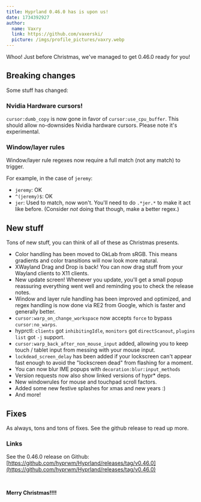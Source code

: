 ```yaml
---
title: Hyprland 0.46.0 has is upon us! 
date: 1734392927
author:
  name: Vaxry
  link: https://github.com/vaxerski/
  picture: /imgs/profile_pictures/vaxry.webp
---
```


Whoo! Just before Christmas, we've managed to get 0.46.0 ready for you!

## Breaking changes

Some stuff has changed:

### Nvidia Hardware cursors!

`cursor:dumb_copy` is now gone in favor of `cursor:use_cpu_buffer`. This should allow no-downsides Nvidia hardware cursors. Please note it's experimental.

### Window/layer rules

Window/layer rule regexes now require a full match (not any match) to trigger.

For example, in the case of `jeremy`:
 - `jeremy`: OK
 - `^(jeremy)$`: OK
 - `jer`: Used to match, now won't. You'll need to do `.*jer.*` to make it act like before. (Consider _not_ doing that though, make a better regex.)

## New stuff

Tons of new stuff, you can think of all of these as Christmas presents.
 - Color handling has been moved to OkLab from sRGB. This means gradients and color transitions will now look more natural.
 - XWayland Drag and Drop is back! You can now drag stuff from your Wayland clients to X11 clients.
 - New update screen! Whenever you update, you'll get a small popup reassuring everything went well and reminding you to check the release notes.
 - Window and layer rule handling has been improved and optimized, and regex handling is now done via RE2 from Google, which is faster and generally better.
 - `cursor:warp_on_change_workspace` now accepts `force` to bypass `cursor:no_warps`.
 - hyprctl: `clients` got `inhibitingIdle`, `monitors` got `directScanout`, `plugins list` got `-j` support.
 - `cursor:warp_back_after_non_mouse_input` added, allowing you to keep touch / tablet input from messing with your mouse input.
 - `lockdead_screen_delay` has been added if your lockscreen can't appear fast enough to avoid the "lockscreen dead" from flashing for a moment.
 - You can now blur IME popups with `decoration:blur:input_methods`
 - Version requests now also show linked versions of hypr* deps.
 - New windowrules for mouse and touchpad scroll factors.
 - Added some new festive splashes for xmas and new years :)
 - And more!

## Fixes

As always, tons and tons of fixes. See the github release to read up more.

### Links

See the 0.46.0 release on Github: [https://github.com/hyprwm/Hyprland/releases/tag/v0.46.0](https://github.com/hyprwm/Hyprland/releases/tag/v0.46.0)

<br/>

**Merry Christmas!!!!**
